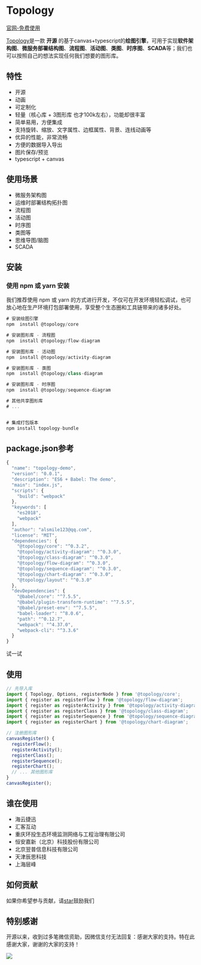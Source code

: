 # Topology

[官网-免费使用](http://topology.le5le.com/)

[Topology](https://github.com/le5le-com/topology)是一款 **开源** 的基于canvas+typescript的**绘图引擎**，可用于实现**软件架构图**、**微服务部署结构图**、**流程图**、**活动图**、**类图**、**时序图**、**SCADA**等；我们也可以按照自己的想法实现任何我们想要的图形库。

## 特性

* 开源
* 动画
* 可定制化
* 轻量（核心库 + 3图形库 也才100k左右），功能却很丰富
* 简单易用，方便集成
* 支持旋转、缩放、文字属性、边框属性、背景、连线动画等
* 优异的性能，非常流畅
* 方便的数据导入导出
* 图片保存/预览
* typescript + canvas

## 使用场景

* 微服务架构图
* 运维时部署结构拓扑图
* 流程图
* 活动图
* 时序图
* 类图等
* 思维导图/脑图
* SCADA


## 安装

### 使用 npm 或 yarn 安装

我们推荐使用 npm 或 yarn 的方式进行开发，不仅可在开发环境轻松调试，也可放心地在生产环境打包部署使用，享受整个生态圈和工具链带来的诸多好处。

```javascript
# 安装绘图引擎
npm  install @topology/core

# 安装图形库 - 流程图
npm  install @topology/flow-diagram

# 安装图形库 - 活动图
npm  install @topology/activity-diagram

# 安装图形库 - 类图
npm  install @topology/class-diagram

# 安装图形库 - 时序图
npm  install @topology/sequence-diagram

# 其他共享图形库
# ...


# 集成打包版本
npm install topology-bundle
```


## package.json参考
<div class="try-code">

```javascript
{
  "name": "topology-demo",
  "version": "0.0.1",
  "description": "ES6 + Babel: The demo",
  "main": "index.js",
  "scripts": {
    "build": "webpack"
  },
  "keywords": [
    "es2018",
    "webpack"
  ],
  "author": "alsmile123@qq.com",
  "license": "MIT",
  "dependencies": {
    "@topology/core": "^0.3.2",
    "@topology/activity-diagram": "^0.3.0",
    "@topology/class-diagram": "^0.3.0",   
    "@topology/flow-diagram": "^0.3.0",
    "@topology/sequence-diagram": "^0.3.0",
    "@topology/chart-diagram": "^0.3.0",
    "@topology/layout": "^0.3.0"
  },
  "devDependencies": {
    "@babel/core": "^7.5.5",
    "@babel/plugin-transform-runtime": "^7.5.5",
    "@babel/preset-env": "^7.5.5",
    "babel-loader": "^8.0.6",
    "path": "^0.12.7",
    "webpack": "^4.37.0",
    "webpack-cli": "^3.3.6"
  }
}
```

<a class="try" data-set="1">试一试</a>
</div>

## 使用

```typescript
// 先导入库
import { Topology, Options, registerNode } from '@topology/core';
import { register as registerFlow } from '@topology/flow-diagram';
import { register as registerActivity } from '@topology/activity-diagram';
import { register as registerClass } from '@topology/class-diagram';
import { register as registerSequence } from '@topology/sequence-diagram';
import { register as registerChart } from '@topology/chart-diagram';

// 注册图形库
canvasRegister() {
  registerFlow();
  registerActivity();
  registerClass();
  registerSequence();
  registerChart();
  // ... 其他图形库
}
canvasRegister();
```

## 谁在使用

* 海云捷迅
* 汇客互动
* 重庆环投生态环境监测网络与工程治理有限公司
* 恒安嘉新（北京）科技股份有限公司
* 北京翌普信息科技有限公司
* 天津辰思科技
* 上海层峰


## 如何贡献

如果你希望参与贡献，请[star](https://github.com/le5le-com/topology)鼓励我们

## 特别感谢

开源以来，收到过多笔微信资助，因微信支付无法回复：感谢大家的支持。特在此感谢大家，谢谢的大家的支持！

![](https://cdn.nlark.com/yuque/0/2020/png/179380/1584515404421-31fb07ab-7c14-4aa4-a942-834447cb89f8.png)